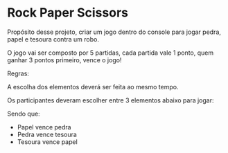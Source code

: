 # Rock Paper Scissors

Propósito desse projeto, criar um jogo dentro do console para jogar pedra, papel e tesoura contra um robo.

O jogo vai ser composto por 5 partidas, cada partida vale 1 ponto, quem ganhar 3 pontos primeiro, vence o jogo!

Regras:

A escolha dos elementos deverá ser feita ao mesmo tempo.

Os participantes deveram escolher entre 3 elementos abaixo para jogar:

Sendo que:
+ Papel vence pedra
+ Pedra vence tesoura
+ Tesoura vence papel
